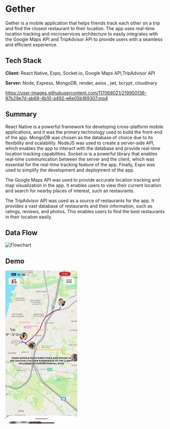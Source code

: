 # Gether

Gether is a mobile application that helps friends track each other on a trip and find the closest restaurant to their location. The app uses real-time location tracking and microservices architecture to easily integrates with the Google Maps API and TripAdvisor API to provide users with a seamless and efficient experience.
## Tech Stack

**Client:** React Native, Expo, Socket.io, Google Maps API,TripAdvisor API

**Server:** Node, Express, MongoDB, render, axios , jwt, bcrypt, cloudinary


https://user-images.githubusercontent.com/117068021/219950136-97b29e7d-ab69-4b10-a492-e6e05b189307.mp4

## Summary



React Native is a powerful framework for developing cross-platform mobile applications, and it was the primary technology used to build the front-end of the app. MongoDB was chosen as the database of choice due to its flexibility and scalability. NodeJS was used to create a server-side API, which enables the app to interact with the database and provide real-time location tracking capabilities. Socket.io is a powerful library that enables real-time communication between the server and the client, which was essential for the real-time tracking feature of the app. Finally, Expo was used to simplify the development and deployment of the app.

The Google Maps API was used to provide accurate location tracking and map visualization in the app. It enables users to view their current location and search for nearby places of interest, such as restaurants.

The TripAdvisor API was used as a source of restaurants for the app. It provides a vast database of restaurants and their information, such as ratings, reviews, and photos. This enables users to find the best restaurants in their location easily.

## Data Flow
![Flowchart](https://user-images.githubusercontent.com/117067261/219848325-f7c2d197-bb66-4c12-9749-175d2ba0b1a8.jpg)


## Demo
![](https://github.com/DavidKvart/getherExpoClient/blob/main/liveviewgif.webp)
